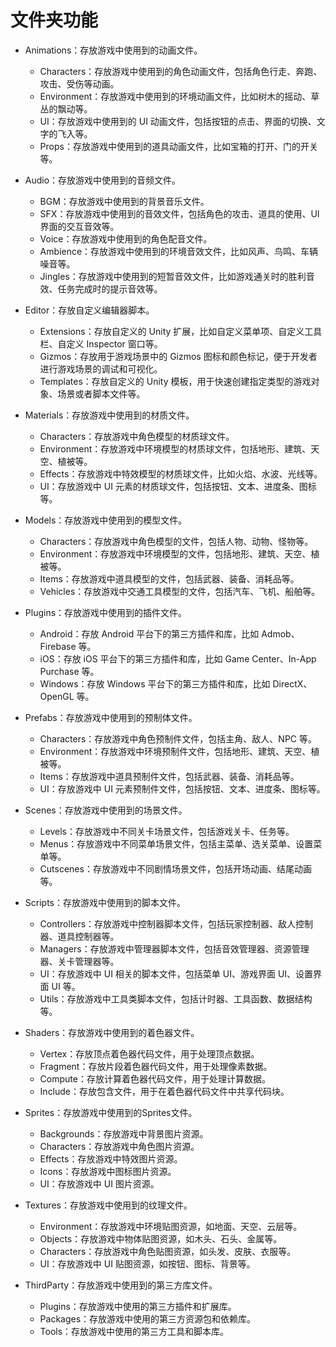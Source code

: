# 文件夹功能

* Animations：存放游戏中使用到的动画文件。

  * Characters：存放游戏中使用到的角色动画文件，包括角色行走、奔跑、攻击、受伤等动画。
  * Environment：存放游戏中使用到的环境动画文件，比如树木的摇动、草丛的飘动等。
  * UI：存放游戏中使用到的 UI 动画文件，包括按钮的点击、界面的切换、文字的飞入等。
  * Props：存放游戏中使用到的道具动画文件，比如宝箱的打开、门的开关等。
* Audio：存放游戏中使用到的音频文件。

  * BGM：存放游戏中使用到的背景音乐文件。
  * SFX：存放游戏中使用到的音效文件，包括角色的攻击、道具的使用、UI 界面的交互音效等。
  * Voice：存放游戏中使用到的角色配音文件。
  * Ambience：存放游戏中使用到的环境音效文件，比如风声、鸟鸣、车辆噪音等。
  * Jingles：存放游戏中使用到的短暂音效文件，比如游戏通关时的胜利音效、任务完成时的提示音效等。
* Editor：存放自定义编辑器脚本。

  * Extensions：存放自定义的 Unity 扩展，比如自定义菜单项、自定义工具栏、自定义 Inspector 窗口等。
  * Gizmos：存放用于游戏场景中的 Gizmos 图标和颜色标记，便于开发者进行游戏场景的调试和可视化。
  * Templates：存放自定义的 Unity 模板，用于快速创建指定类型的游戏对象、场景或者脚本文件等。
* Materials：存放游戏中使用到的材质文件。

  * Characters：存放游戏中角色模型的材质球文件。
  * Environment：存放游戏中环境模型的材质球文件，包括地形、建筑、天空、植被等。
  * Effects：存放游戏中特效模型的材质球文件，比如火焰、水波、光线等。
  * UI：存放游戏中 UI 元素的材质球文件，包括按钮、文本、进度条、图标等。
* Models：存放游戏中使用到的模型文件。

  * Characters：存放游戏中角色模型的文件，包括人物、动物、怪物等。
  * Environment：存放游戏中环境模型的文件，包括地形、建筑、天空、植被等。
  * Items：存放游戏中道具模型的文件，包括武器、装备、消耗品等。
  * Vehicles：存放游戏中交通工具模型的文件，包括汽车、飞机、船舶等。
* Plugins：存放游戏中使用到的插件文件。

  * Android：存放 Android 平台下的第三方插件和库，比如 Admob、Firebase 等。
  * iOS：存放 iOS 平台下的第三方插件和库，比如 Game Center、In-App Purchase 等。
  * Windows：存放 Windows 平台下的第三方插件和库，比如 DirectX、OpenGL 等。
* Prefabs：存放游戏中使用到的预制体文件。

  * Characters：存放游戏中角色预制件文件，包括主角、敌人、NPC 等。
  * Environment：存放游戏中环境预制件文件，包括地形、建筑、天空、植被等。
  * Items：存放游戏中道具预制件文件，包括武器、装备、消耗品等。
  * UI：存放游戏中 UI 元素预制件文件，包括按钮、文本、进度条、图标等。
* Scenes：存放游戏中使用到的场景文件。

  * Levels：存放游戏中不同关卡场景文件，包括游戏关卡、任务等。
  * Menus：存放游戏中不同菜单场景文件，包括主菜单、选关菜单、设置菜单等。
  * Cutscenes：存放游戏中不同剧情场景文件，包括开场动画、结尾动画等。
* Scripts：存放游戏中使用到的脚本文件。

  * Controllers：存放游戏中控制器脚本文件，包括玩家控制器、敌人控制器、道具控制器等。
  * Managers：存放游戏中管理器脚本文件，包括音效管理器、资源管理器、关卡管理器等。
  * UI：存放游戏中 UI 相关的脚本文件，包括菜单 UI、游戏界面 UI、设置界面 UI 等。
  * Utils：存放游戏中工具类脚本文件，包括计时器、工具函数、数据结构等。
* Shaders：存放游戏中使用到的着色器文件。

  * Vertex：存放顶点着色器代码文件，用于处理顶点数据。
  * Fragment：存放片段着色器代码文件，用于处理像素数据。
  * Compute：存放计算着色器代码文件，用于处理计算数据。
  * Include：存放包含文件，用于在着色器代码文件中共享代码块。
* Sprites：存放游戏中使用到的Sprites文件。

  * Backgrounds：存放游戏中背景图片资源。
  * Characters：存放游戏中角色图片资源。
  * Effects：存放游戏中特效图片资源。
  * Icons：存放游戏中图标图片资源。
  * UI：存放游戏中 UI 图片资源。
* Textures：存放游戏中使用到的纹理文件。

  * Environment：存放游戏中环境贴图资源，如地面、天空、云层等。
  * Objects：存放游戏中物体贴图资源，如木头、石头、金属等。
  * Characters：存放游戏中角色贴图资源，如头发、皮肤、衣服等。
  * UI：存放游戏中 UI 贴图资源，如按钮、图标、背景等。
* ThirdParty：存放游戏中使用到的第三方库文件。

  * Plugins：存放游戏中使用的第三方插件和扩展库。
  * Packages：存放游戏中使用的第三方资源包和依赖库。
  * Tools：存放游戏中使用的第三方工具和脚本库。
